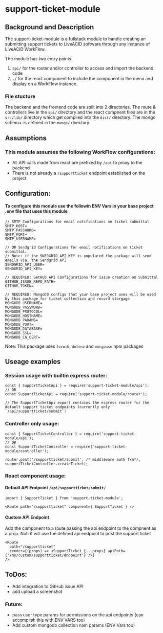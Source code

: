 # support-ticket-module

## Background and Description

The support-ticket-module is a fullstack module to handle creating an submitting support tickets to LiveACID software through any instance of LiveACID WorkFlow.

The module has two entry points:

1. `api/` for the router and/or controller to access and import the backend code
2. `./` for the react component to include the component in the menu and display on a WorkFlow instance.

### File stucture

The backend and the frontend code are split into 2 directories. The route & controllers live in the `api/` directory and the react compnent files are in the `src/lib/` directory which get compiled into the `dist/` directory. The mongo schema. is defined in the `mongo/` directory.

## Assumptions

### This module assumes the following WorkFlow configurations:

- All API calls made from react are prefixed by `/api` to proxy to the backend
- There is not already a `/supportticket` endpoint established on the project.

## Configuration:

#### To configure this module use the followin ENV Vars in your base project .env file that uses this module

```
// SMTP Configurations for email notifications on ticket submittal
SMTP_HOST=
SMTP_PASSWORD=
SMTP_PORT=
SMTP_USERNAME=

// OR Sendgrid Configurations for email notifications on ticket submittal. 
// Note: if the SNEDGRID_API_KEY is populated the package will send emails via. the Sendgrid API
SENDGRID_API_USER= 
SENDGRID_API_KEY= 

// REQUIRED: GetHub API Configurations for issue creation on Submittal
GITHUB_ISSUE_REPO_PATH=
GITHUB_TOKEN=

// REQUIRED: MongoDB configs that your base project uses will be used by this package for ticket collection and record storgage
MONGODB_USERNAME=
MONGODB_PASSWORD=
MONGODB_PROTOCOL=
MONGODB_HOSTNAME=
MONGODB_PARAMS=
MONGODB_PORT=
MONGODB_DATABASE=
MONGODB_SSL=
MONGODB_CA_CERT=

```

Note: This package uses `formik`, `dotenv` and `mongoose` npm packages

## Useage examples

### Session usage with builtin express router:

```
const { SupportTicketApi } = require('support-ticket-module/api');
// OR
const SupportTicketApi = require('support-ticket-module/router');

// The SupportTicketApi export contains the espress router for the default support ticket endpoints (currently only `/api/supportticket/submit`)

```

### Controller only usage:

```
const { SupportTicketController } = require('support-ticket-module/api');
// OR
const SupportTicketController = require('support-ticket-module/controller');

router.post('/supportticket/submit', /* middleware auth fxn*/, supportTicketController.createTicket);

```

### React component usage:

#### Default API Endpoint `/api/supportticket/submit/`

```
import { SupportTicket } from 'support-ticket-module';

<Route path="/supportticket" component={ SupportTicket } />

```

#### Custom API Endpoint

Add the component to a route passing the api endpoint to the compnent as a prop. Not: it will use the defined api endpoint to post the support ticket

```
<Route
  path="/supportticket"
  render={(props) => <SupportTicket {...props} apiPath={'/my/custom/supportticket/endpoint'} />}
/>

```

## ToDos:

- Add integration to GitHub issue API
- add upload a screenshot

### Future:

- pass user type params for permissions on the api endpoints (can accomplish this with ENV VARS too)
- Add custom mongodb collection nam params (ENV Vars too)
